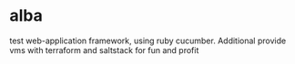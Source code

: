 # alba
test web-application framework, using ruby cucumber. Additional provide vms with terraform and saltstack for fun and profit
